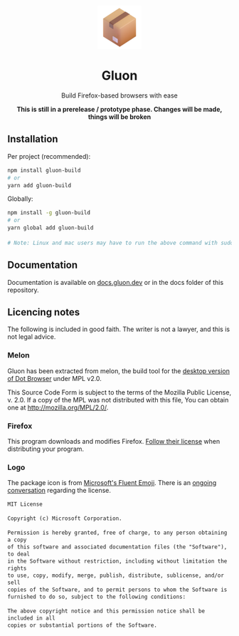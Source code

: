 <div align="center">

<p align="center">
  <img width="98" src="https://raw.githubusercontent.com/microsoft/fluentui-emoji/main/assets/Package/3D/package_3d.png"/>
</p>

# Gluon

Build Firefox-based browsers with ease

**This is still in a prerelease / prototype phase. Changes will be made, things will be broken**

</div>

## Installation

Per project (recommended):

```sh
npm install gluon-build
# or
yarn add gluon-build
```

Globally:

```sh
npm install -g gluon-build
# or
yarn global add gluon-build

# Note: Linux and mac users may have to run the above command with sudo
```

## Documentation

Documentation is available on [docs.gluon.dev](https://docs.gluon.dev) or in the docs folder of this repository.

## Licencing notes

The following is included in good faith. The writer is not a lawyer, and this is not legal advice.

### Melon

Gluon has been extracted from melon, the build tool for the [desktop version of Dot Browser](https://github.com/dothq/browser-desktop) under MPL v2.0.

This Source Code Form is subject to the terms of the Mozilla Public
License, v. 2.0. If a copy of the MPL was not distributed with this
file, You can obtain one at http://mozilla.org/MPL/2.0/.

### Firefox

This program downloads and modifies Firefox. [Follow their license](https://hg.mozilla.org/mozilla-central/file/tip/LICENSE) when distributing your program.

### Logo

The package icon is from [Microsoft's Fluent Emoji](https://github.com/microsoft/fluentui-emoji). There is an [ongoing conversation](https://github.com/microsoft/fluentui-emoji/issues/18) regarding the license.

```
MIT License

Copyright (c) Microsoft Corporation.

Permission is hereby granted, free of charge, to any person obtaining a copy
of this software and associated documentation files (the "Software"), to deal
in the Software without restriction, including without limitation the rights
to use, copy, modify, merge, publish, distribute, sublicense, and/or sell
copies of the Software, and to permit persons to whom the Software is
furnished to do so, subject to the following conditions:

The above copyright notice and this permission notice shall be included in all
copies or substantial portions of the Software.
```
